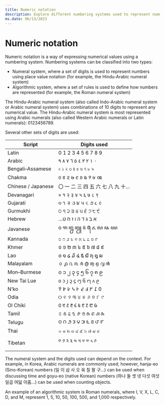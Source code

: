```yaml
---
title: Numeric notation
description: Explore different numbering systems used to represent numerical values.
ms.date: 06/13/2023
---
```


# Numeric notation

Numeric notation is a way of expressing numerical values using a numbering system. Numbering systems can be classified into two types:

- Numeral system, where a set of digits is used to represent numbers using place value notation (for example, the Hindu-Arabic numeral system)
- Algorithmic system, where a set of rules is used to define how numbers are represented (for example, the Roman numeral system)

The Hindu-Arabic numeral system (also called Indo-Arabic numeral system or Arabic numeral system) uses combinations of 10 digits to represent any numerical value. The Hindu-Arabic numeral system is most represented using Arabic numerals (also called Western Arabic numerals or Latin numerals): 0123456789.

Several other sets of digits are used:

| Script   | Digits used |
|----------|-------------|
| Latin | 0 1 2 3 4 5 6 7 8 9 |
| Arabic | &#x2067;٠ ١ ٢ ٣ ٤ ٥ ٦ ٧ ٨ ٩&#x2069; |
| Bengali–Assamese | ০ ১ ২ ৩ ৪ ৫ ৬ ৭ ৮ ৯ |
| Chakma | 𑄶 𑄷 𑄸 𑄹 𑄺 𑄻 𑄼 𑄽 𑄾 𑄿 |
| Chinese / Japanese | 〇 一 二 三 四 五 六 七 八 九 十… |
| Devanagari | ० १ २ ३ ४ ५ ६ ७ ८ ९ |
| Gujarati | ૦ ૧ ૨ ૩ ૪ ૫ ૬ ૭ ૮ ૯ |
| Gurmukhi | ੦ ੧ ੨ ੩ ੪ ੫ ੬ ੭ ੮ ੯ |
| Hebrew | &#x2067;א ב ג ד ה ו ז ח ט…&#x2069; |
| Javanese | ꧐ ꧑ ꧒ ꧓ ꧔ ꧕ ꧖ ꧗ ꧘ ꧙ |
| Kannada | ೦ ೧ ೨ ೩ ೪ ೫ ೬ ೭ ೮ ೯ |
| Khmer | ០ ១ ២ ៣ ៤ ៥ ៦ ៧ ៨ ៩ |
| Lao | ໐ ໑ ໒ ໓ ໔ ໕ ໖ ໗ ໘ ໙ |
| Malayalam | ൦ ൧ ൨ ൩ ൪ ൫ ൬ ൭ ൮ ൯ |
| Mon–Burmese | ၀ ၁ ၂ ၃ ၄ ၅ ၆ ၇ ၈ ၉ |
| New Tai Lue | ᧐ ᧑ ᧒ ᧓ ᧔ ᧕ ᧖ ᧗ ᧘ ᧙ |
| N’ko | &#x2067;߀ ߁ ߂ ߃ ߄ ߅ ߆ ߇ ߈ ߉ &#x2069;|
| Odia | ୦ ୧ ୨ ୩ ୪ ୫ ୬ ୭ ୮ ୯ |
| Ol Chiki | ᱐ ᱑ ᱒ ᱓ ᱔ ᱕ ᱖ ᱗ ᱘ ᱙ |
| Tamil | ௦ ௧ ௨ ௩ ௪ ௫ ௬ ௭ ௮ ௯ |
| Telugu | ౦ ౧ ౨ ౩ ౪ ౫ ౬ ౭ ౮ ౯ |
| Thai | ๐ ๑ ๒ ๓ ๔ ๕ ๖ ๗ ๘ ๙ |
| Tibetan | ༠ ༡ ༢ ༣ ༤ ༥ ༦ ༧ ༨ ༩ |

The numeral system and the digits used can depend on the context. For example, in Korea, Arabic numerals are commonly used; however, hanja-eo (Sino-Korean) numbers (일 이 삼 사 오 육 칠 팔 구…) can be used when discussing time and goyu-eo (native Korean) numbers (하나 둘 셋 넷 다섯 여섯 일곱 여덟 아홉…) can be used when counting objects.

An example of an algorithmic system is Roman numerals, where I, V, X, L, C, D, and M, represent 1, 5, 10, 50, 100, 500, and 1,000 respectively.
